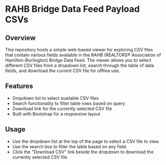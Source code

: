 # RAHB Bridge Data Feed Payload CSVs

## Overview

This repository hosts a simple web-based viewer for exploring CSV files that contain various fields available in the RAHB (REALTORS® Association of Hamilton-Burlington) Bridge Data Feed. The viewer allows you to select different CSV files from a dropdown list, search through the table of data fields, and download the current CSV file for offline use.

## Features

- Dropdown list to select available CSV files
- Search functionality to filter table rows based on query
- Download link for the currently selected CSV file
- Built with Bootstrap for a responsive layout

## Usage

- Use the dropdown list at the top of the page to select a CSV file to view.
- Use the search box to filter the table based on any field.
- Click the "Download CSV" link beside the dropdown to download the currently selected CSV file.

